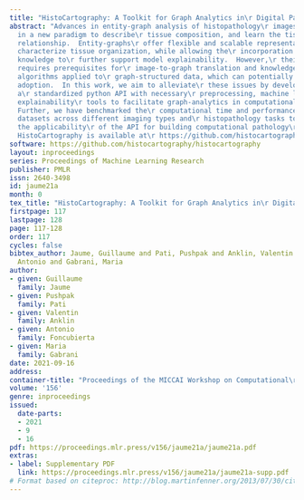 ```yaml
---
title: "HistoCartography: A Toolkit for Graph Analytics in\r Digital Pathology"
abstract: "Advances in entity-graph analysis of histopathology\r images have brought
  in a new paradigm to describe\r tissue composition, and learn the tissue\r structure-to-function
  relationship.  Entity-graphs\r offer flexible and scalable representations to\r
  characterize tissue organization, while allowing the\r incorporation of prior pathological
  knowledge to\r further support model explainability.  However,\r their analysis
  requires prerequisites for\r image-to-graph translation and knowledge of\r state-of-the-art
  algorithms applied to\r graph-structured data, which can potentially hinder\r their
  adoption.  In this work, we aim to alleviate\r these issues by developing HistoCartography,
  a\r standardized python API with necessary\r preprocessing, machine learning and
  explainability\r tools to facilitate graph-analytics in computational\r pathology.
  Further, we have benchmarked the\r computational time and performance on multiple\r
  datasets across different imaging types and\r histopathology tasks to highlight
  the applicability\r of the API for building computational pathology\r workflows.
  HistoCartography is available at\r https://github.com/histocartography/histocartography."
software: https://github.com/histocartography/histocartography
layout: inproceedings
series: Proceedings of Machine Learning Research
publisher: PMLR
issn: 2640-3498
id: jaume21a
month: 0
tex_title: "HistoCartography: A Toolkit for Graph Analytics in\r Digital Pathology"
firstpage: 117
lastpage: 128
page: 117-128
order: 117
cycles: false
bibtex_author: Jaume, Guillaume and Pati, Pushpak and Anklin, Valentin and Foncubierta,
  Antonio and Gabrani, Maria
author:
- given: Guillaume
  family: Jaume
- given: Pushpak
  family: Pati
- given: Valentin
  family: Anklin
- given: Antonio
  family: Foncubierta
- given: Maria
  family: Gabrani
date: 2021-09-16
address:
container-title: "Proceedings of the MICCAI Workshop on Computational\r Pathology"
volume: '156'
genre: inproceedings
issued:
  date-parts:
  - 2021
  - 9
  - 16
pdf: https://proceedings.mlr.press/v156/jaume21a/jaume21a.pdf
extras:
- label: Supplementary PDF
  link: https://proceedings.mlr.press/v156/jaume21a/jaume21a-supp.pdf
# Format based on citeproc: http://blog.martinfenner.org/2013/07/30/citeproc-yaml-for-bibliographies/
---
```

